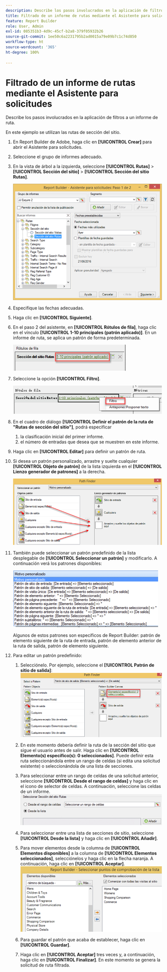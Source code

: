 ```yaml
---
description: Describe los pasos involucrados en la aplicación de filtros a un informe de ruta.
title: Filtrado de un informe de rutas mediante el Asistente para solicitudes
feature: Report Builder
role: User, Admin
exl-id: 085351b3-4d9c-45cf-b2a8-379f05932b26
source-git-commit: 1ee50c6a2231795b2ad0015a79e09b7c1c74d850
workflow-type: ht
source-wordcount: '365'
ht-degree: 100%

---
```


# Filtrado de un informe de rutas mediante el Asistente para solicitudes

Describe los pasos involucrados en la aplicación de filtros a un informe de ruta.

En este ejemplo se utilizan las rutas de sección del sitio.

1. En Report Builder de Adobe, haga clic en **[!UICONTROL Crear]** para abrir el Asistente para solicitudes.
1. Seleccione el grupo de informes adecuado.
1. En la vista de árbol a la izquierda, seleccione **[!UICONTROL Rutas]** > **[!UICONTROL Sección del sitio]** > **[!UICONTROL Sección del sitio Rutas]**.

   ![](assets/site_section_path_1.png)

1. Especifique las fechas adecuadas.
1. Haga clic en **[!UICONTROL Siguiente]**.
1. En el paso 2 del asistente, en **[!UICONTROL Rótulos de fila]**, haga clic en el vínculo **[!UICONTROL 1-10 principales (patrón aplicado)]**. En un informe de ruta, se aplica un patrón de forma predeterminada.

   ![](assets/site_section_path_2.png)

1. Seleccione la opción **[!UICONTROL Filtro]**.

   ![](assets/filter_option.png)

1. En el cuadro de diálogo **[!UICONTROL Definir el patrón de la ruta de &quot;Rutas de sección del sitio&quot;]**, podrá especificar
   1. la clasificación inicial del primer informe.
   1. el número de entradas que desea que se muestren en este informe.
1. Haga clic en **[!UICONTROL Editar]** para definir un patrón de ruta.
1. Si desea un patrón personalizado, arrastre y suelte cualquier **[!UICONTROL Objeto de patrón]** de la lista izquierda en el **[!UICONTROL Lienzo generador de patrones]** a la derecha.

   ![](assets/custom_pattern.png)

1. También puede seleccionar un patrón predefinido de la lista desplegable de **[!UICONTROL Seleccionar un patrón]** y modificarlo. A continuación verá los patrones disponibles:

   ![](assets/select_a_pattern.png)

   Algunos de estos patrones son específicos de Report Builder: patrón de elemento siguiente de la ruta de entrada, patrón de elemento anterior de la ruta de salida, patrón de elemento siguiente.
1. Para editar un patrón predefinido:
   1. Selecciónelo. Por ejemplo, seleccione el **[!UICONTROL Patrón de sitio de salida]**: ![](assets/exited_site_pattern.png)

   1. En este momento debería definir la ruta de la sección del sitio que sigue el usuario antes de salir. Haga clic en **[!UICONTROL Elemento(s) específico(s): 0 seleccionados]**. Puede definir esta ruta seleccionándola entre un rango de celdas (si edita una solicitud existente) o seleccionándola de una lista de secciones.
   1. Para seleccionar entre un rango de celdas de una solicitud anterior, seleccione **[!UICONTROL Desde el rango de celdas]** y haga clic en el icono de selector de celdas. A continuación, seleccione las celdas de un informe. ![](assets/choose_site_section_paths.png)

   1. Para seleccionar entre una lista de secciones de sitio, seleccione **[!UICONTROL Desde la lista]** y haga clic en **[!UICONTROL Añadir]**.
   1. Para mover elementos desde la columna de **[!UICONTROL Elementos disponibles]** a la columna de **[!UICONTROL Elementos seleccionados]**, selecciónelos y haga clic en la flecha naranja. A continuación, haga clic en **[!UICONTROL Aceptar]**. ![](assets/move_site_section_elements.png)

   1. Para guardar el patrón que acaba de establecer, haga clic en **[!UICONTROL Guardar]**.
   1. Haga clic en **[!UICONTROL Aceptar]** tres veces y, a continuación, haga clic en **[!UICONTROL Finalizar]**. En este momento se genera la solicitud de ruta filtrada.
